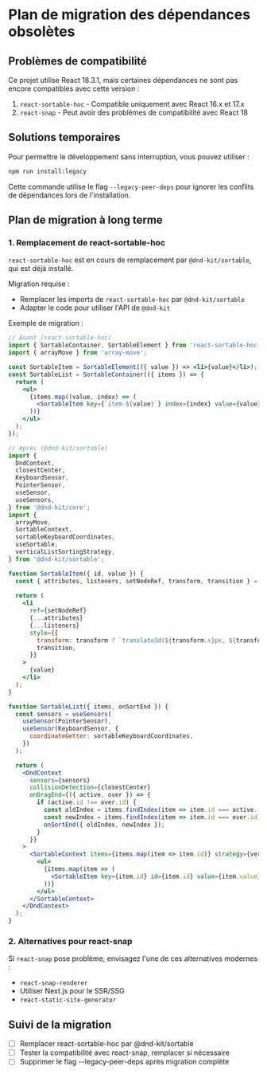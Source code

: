 # Plan de migration des dépendances obsolètes

## Problèmes de compatibilité

Ce projet utilise React 18.3.1, mais certaines dépendances ne sont pas encore compatibles avec cette version :

1. `react-sortable-hoc` - Compatible uniquement avec React 16.x et 17.x
2. `react-snap` - Peut avoir des problèmes de compatibilité avec React 18

## Solutions temporaires

Pour permettre le développement sans interruption, vous pouvez utiliser :

```bash
npm run install:legacy
```

Cette commande utilise le flag `--legacy-peer-deps` pour ignorer les conflits de dépendances lors de l'installation.

## Plan de migration à long terme

### 1. Remplacement de react-sortable-hoc

`react-sortable-hoc` est en cours de remplacement par `@dnd-kit/sortable`, qui est déjà installé.

Migration requise :
- Remplacer les imports de `react-sortable-hoc` par `@dnd-kit/sortable`
- Adapter le code pour utiliser l'API de `@dnd-kit`

Exemple de migration :

```jsx
// Avant (react-sortable-hoc)
import { SortableContainer, SortableElement } from 'react-sortable-hoc';
import { arrayMove } from 'array-move';

const SortableItem = SortableElement(({ value }) => <li>{value}</li>);
const SortableList = SortableContainer(({ items }) => {
  return (
    <ul>
      {items.map((value, index) => (
        <SortableItem key={`item-${value}`} index={index} value={value} />
      ))}
    </ul>
  );
});

// Après (@dnd-kit/sortable)
import {
  DndContext,
  closestCenter,
  KeyboardSensor,
  PointerSensor,
  useSensor,
  useSensors,
} from '@dnd-kit/core';
import {
  arrayMove,
  SortableContext,
  sortableKeyboardCoordinates,
  useSortable,
  verticalListSortingStrategy,
} from '@dnd-kit/sortable';

function SortableItem({ id, value }) {
  const { attributes, listeners, setNodeRef, transform, transition } = useSortable({ id });
  
  return (
    <li
      ref={setNodeRef}
      {...attributes}
      {...listeners}
      style={{
        transform: transform ? `translate3d(${transform.x}px, ${transform.y}px, 0)` : undefined,
        transition,
      }}
    >
      {value}
    </li>
  );
}

function SortableList({ items, onSortEnd }) {
  const sensors = useSensors(
    useSensor(PointerSensor),
    useSensor(KeyboardSensor, {
      coordinateGetter: sortableKeyboardCoordinates,
    })
  );

  return (
    <DndContext 
      sensors={sensors} 
      collisionDetection={closestCenter}
      onDragEnd={({ active, over }) => {
        if (active.id !== over.id) {
          const oldIndex = items.findIndex(item => item.id === active.id);
          const newIndex = items.findIndex(item => item.id === over.id);
          onSortEnd({ oldIndex, newIndex });
        }
      }}
    >
      <SortableContext items={items.map(item => item.id)} strategy={verticalListSortingStrategy}>
        <ul>
          {items.map(item => (
            <SortableItem key={item.id} id={item.id} value={item.value} />
          ))}
        </ul>
      </SortableContext>
    </DndContext>
  );
}
```

### 2. Alternatives pour react-snap

Si `react-snap` pose problème, envisagez l'une de ces alternatives modernes :
- `react-snap-renderer`
- Utiliser Next.js pour le SSR/SSG
- `react-static-site-generator`

## Suivi de la migration

- [ ] Remplacer react-sortable-hoc par @dnd-kit/sortable
- [ ] Tester la compatibilité avec react-snap, remplacer si nécessaire
- [ ] Supprimer le flag --legacy-peer-deps après migration complète
